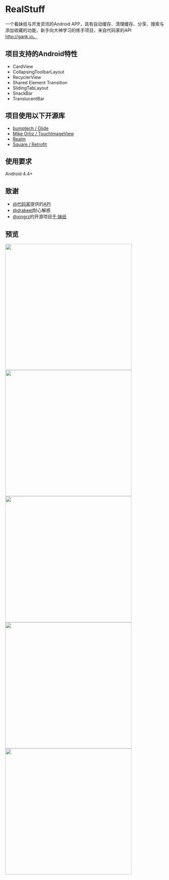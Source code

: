 # RealStuff
一个看妹纸与开发资讯的Android APP，具有自动缓存、清理缓存、分享、搜索与添加收藏的功能，新手向大神学习的练手项目，来自代码家的API http://gank.io。

## 项目支持的Android特性
* CardView
* CollapsingToolbarLayout
* RecyclerView
* Shared Element Transition
* SlidingTabLayout
* SnackBar
* TranslucentBar

## 项目使用以下开源库
* [bumptech / Glide](https://github.com/bumptech/glide)
* [Mike Ortiz / TouchImageView](https://github.com/MikeOrtiz/TouchImageView)
* [Realm](https://realm.io)
* [Square / Retrofit](https://github.com/square/retrofit)

## 使用要求
Android 4.4+


## 致谢
* [@代码家](http://gank.io/)提供的[API](http://gank.io/api)
* [@drakeet](https://github.com/drakeet)耐心解惑
* [@xingrz](https://github.com/xingrz)的开源项目[干·妹纸](https://github.com/xingrz/GankMeizhi)

## 预览
<img src="https://github.com/IvorHu/RealStuff/blob/slidingTab/screenshoots/home.png" width="400px" /><br/>
<img src="https://github.com/IvorHu/RealStuff/blob/slidingTab/screenshoots/fullscreen.png" width="400px" /><br/>
<img src="https://github.com/IvorHu/RealStuff/blob/slidingTab/screenshoots/clearCache.png" width="400px" /><br/>
<img src="https://github.com/IvorHu/RealStuff/blob/slidingTab/screenshoots/search.png" width="400px" /><br/>
<img src="https://github.com/IvorHu/RealStuff/blob/slidingTab/screenshoots/about.png" width="400px" /><br/>
